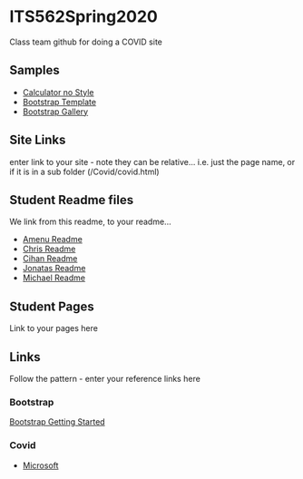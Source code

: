 # ITS562Spring2020

Class team github for doing a COVID site

## Samples

+ [Calculator no Style](/SamplesBasicHTML/calculator_nostyle.html)
+ [Bootstrap Template](SampleBootstrap/basicBootstrap.html)
+ [Bootstrap Gallery](SampleBootstrap/BootstrapGallery.html)

## Site Links

enter link to your site - note they can be relative...
i.e. just the page name, or if it is in a sub folder
(/Covid/covid.html)

## Student Readme files

We link from this readme, to your readme...

+ [Amenu Readme](/Students/Amenu/Readme.md)
+ [Chris Readme](/Students/Chris/Readme.md)
+ [Cihan Readme](/Students/Cihan/Readme.md)
+ [Jonatas Readme](/Students/Jonatas/jonatas.md)
+ [Michael Readme](/Students/Michael/Readme.md)

## Student Pages

Link to your pages here

## Links

Follow the pattern - enter your reference links here

### Bootstrap

[Bootstrap Getting Started](https://getbootstrap.com/docs/4.4/getting-started/introduction/)

### Covid

+ [Microsoft](https://www.microsoft.com/en-us/research/project/academic/articles/microsoft-academic-resources-and-their-application-to-covid-19-research/)

